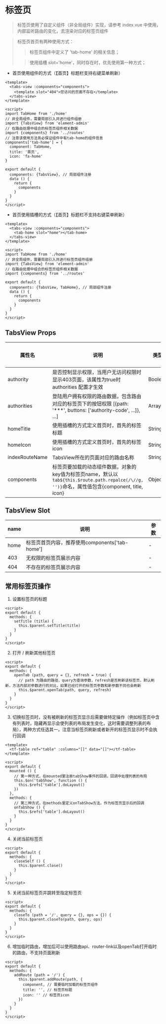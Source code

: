 # 标签页

> 标签页使用了自定义组件（非全局组件）实现，请参考 index.vue 中使用，内部监听路由的变化，去渲染对应的标签页组件

> 标签页首页有两种使用方式：
>
>> 标签页组件中定义了 'tab-home' 的相关信息；
>
>> 使用插槽 slot='home'，同时存在时，优先使用第一种方式；

- 首页使用组件的方式（【首页】标题栏支持右键菜单刷新）

```vue
<template>
  <tabs-view :components="components">
    <template slot="404">您访问的页面不存在</template>
  </tabs-view>
</template>

<script>
import TabHome from './home'
// 非全局组件，需要局部引入并进行组件组册
import {TabsView} from 'element-admin'
// 在路由处理中组合的标签页组件相关数据
import {components} from '../routes'
// 注意该使用方法务必保证组件中有tab-home的组件信息
components['tab-home'] = {
  component: TabHome,
  title: '首页',
  icon: 'fa-home'
}

export default {
  components: {TabsView}, // 局部组件注册
  data () {
    return {
      components
    }
  }
}
</script>
```

- 首页使用插槽的方式（【首页】标题栏不支持右键菜单刷新）

```vue
<template>
  <tabs-view :components="components">
    <tab-home slot="home"></tab-home>
  </tabs-view>
</template>

<script>
import TabHome from './home'
// 非全局组件，需要局部引入并进行标签页组件组册
import {TabsView} from 'element-admin'
// 在路由处理中组合的标签页组件相关数据
import {components} from '../routes'

export default {
  components: {TabsView, TabHome}, // 局部组件注册
  data () {
    return {
      components
    }
  }
}
</script>
```

## TabsView Props

|属性名|说明|类型|可选值|默认值|
|---|---|---|---|---|
|authority|是否控制显示权限，当用户无访问权限时显示403页面，该属性为true时 authorities 配置才生效|Boolean|-|false|
|authorities|登陆用户拥有权限的路由数据，包含路由对应的标签页下的按钮权限 [{path: '***', buttons: ['authority-code', ...]}, ...]|Array|-|-|
|homeTitle|使用插槽的方式定义首页时，首先的标签标题|String|-|'首页'|
|homeIcon|使用插槽的方式定义首页时，首先的标签icon|String|-|'fa-home'|
|indexRouteName|TabsView所在的页面对应的路由名称|String|-|'index'|
|components|标签页要加载的动态组件数据，对象的key值为标签页name，默认以`tab${this.$route.path.repalce(/\//g, '')}`命名，属性值包含{component, title, icon}|Object|-|-|

## TabsView Slot

|name|说明|参数|
|---|---|---|
|home|标签页首页内容，推荐使用components['tab-home']|-|
|403|无权限的标签页展示内容|-|
|404|不存在的标签页展示内容|-|

## 常用标签页操作

1. 设置标签页的标题

```vue
<script>
export default {
  methods: {
    setTitle (title) {
      this.$parent.setTitle(title)
    }
  }
}
</script>
```

2. 打开 / 刷新其他标签页

```vue
<script>
export default {
  methods: {
    openTab (path, query = {}, refresh = true) {
      // path 为路由的路径，query为查询参数，refresh是否刷新该标签页，默认刷新，方法内部对参数进行的对比，如果已经打开的标签页参数和新参数不同也会刷新
      this.$parent.openTab(path, query, refresh)
    }
  }
}
</script>
```

3. 切换标签页时，没有被刷新的标签页显示后需要做特定操作（例如标签页中含有列表时，隐藏再显示会使列表的布局发生变化，这时需要调整列表的布局），两种方式任选其一，注意当标签页刷新或者新开的标签页显示时不会执行回调

```vue
<template>
  <tf-table ref="table" :columns="[]" data="[]"></tf-table>
</template>

<script>
export default {
  mounted () {
    // 第一种方式，在mounted里注册tabShow事件的回调，回调中处理列表的布局
    this.$on('tabShow', function () {
      this.$refs['table'].doLayout()
    })
  },
  methods: {
    // 第二种方式，在methods里定义onTabShow方法，作为标签页显示后的回调
    onTabShow () {
      this.$refs['table'].doLayout()
    }
  }
}
</script>
```

4. 关闭当前标签页

```vue
<script>
export default {
  methods: {
    closeSelf () {
      this.$parent.close()
    }
  }
}
</script>
```

5. 关闭当前标签页并跳转至指定标签页

```vue
<script>
export default {
  methods: {
    closeTo (path = '/', query = {}, ops = {}) {
      this.$parent.closeTo(path, query, ops)
    }
  }
}
</script>
```

6. 增加临时路由，增加后可以使用路由api、router-link以及openTab打开临时的路由，不支持页面刷新

```vue
<script>
export default {
  methods: {
    addRoute (path = '/') {
      this.$parent.addRoute(path, {
        component, // 需要临时加载的标签页组件
        title: '', // 标签页标题
        icon: '' // 标签页icon
      })
    }
  }
}
</script>
```
